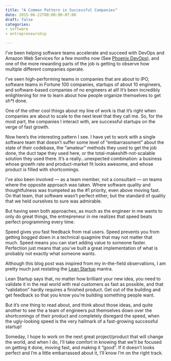 ```yaml
---
title: "A Common Pattern in Successful Companies"
date: 2015-06-22T00:00:00-07:00
draft: false
categories:
- software
- entrepreneurship

---
```

I’ve been helping software teams accelerate and succeed with DevOps and Amazon Web Services for a few months now (See [Phoenix DevOps](http://phoenixdevops.com/)), and one of the more rewarding parts of the job is getting to observe how multiple different companies operate.

I’ve seen high-performing teams in companies that are about to IPO, software teams in Fortune 100 companies, startups of about 10 engineers, and software-based companies of no engineers at all! It’s been incredibly enlightening for me to learn about how people organize themselves to get sh*t done.

<!--more-->

One of the other cool things about my line of work is that it’s right when companies are about to scale to the next level that they call me. So, for the most part, the companies I interact with, are successful startups on the verge of fast growth.

Now here’s the interesting pattern I see. I have yet to work with a single software team that doesn’t suffer some level of “embarrassment” about the state of their codebase, the “amateur” methods they used to get the job done, the duct tape they used here, or the total-makeshift-not-scalable solution they used there. It’s a really…unexpected combination: a business whose growth rate and product-market fit looks awesome, and whose product is filled with shortcomings.

<!--more-->

I’ve also been involved — as a team member, not a consultant — on teams where the opposite approach was taken. Where software quality and thoughtfulness was trumpeted as the #1 priority, even above moving fast. On that team, that software wasn’t perfect either, but the standard of quality that we held ourselves to sure was admirable.

But having seen both approaches, as much as the engineer in me wants to only do great things, the entrepreneur in me realizes that speed beats perfect programming every time.

Speed gives you fast feedback from real users. Speed prevents you from getting bogged down in a technical quagmire that may not matter that much. Speed means you can start adding value to someone faster. Perfection just means that you’ve built a great implementation of what is probably not exactly what someone wants.

Although this blog post was inspired from my in-the-field observations, I am pretty much just restating the [Lean Startup](http://theleanstartup.com/) mantra.

Lean Startup says that, no matter how brilliant your new idea, you need to validate it in the real world with real customers as fast as possible, and that “validation” hardly requires a finished product. Get out of the building and get feedback so that you know you’re building something people want.

But it’s one thing to read about, and think about those ideas, and quite another to see the a team of engineers put themselves down over the shortcomings of their product and completely disregard the speed, when the ugly-looking speed is the very hallmark of a fast-growing successful startup!

Someday, I hope to work on the next great project/product that will change the world, and when I do, I’ll take comfort in knowing that we’ll be focused on getting it done, moving fast, and making it “good”. If it doesn’t looks perfect and I’m a little embarrassed about it, I’ll know I’m on the right track.

